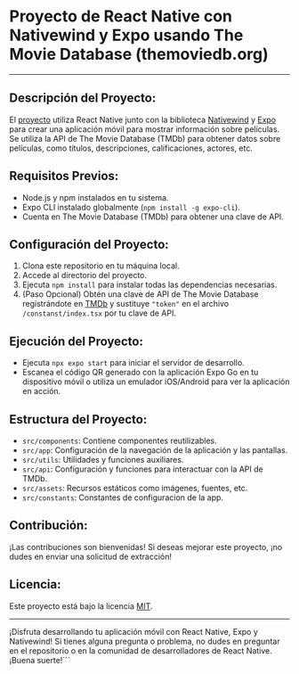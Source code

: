 # Proyecto de React Native con Nativewind y Expo usando The Movie Database (themoviedb.org)

---

## Descripción del Proyecto:

El [proyecto](https://www.youtube.com/watch?v=PcuTbfscyBA&list=PLPKIR96uEXY1Cttsdqpm1uw9qqKJJIOoK&index=21) utiliza React Native junto con la biblioteca [Nativewind](https://www.nativewind.dev/v4/overview/) y [Expo](https://docs.expo.dev/router/introduction/) para crear una aplicación móvil para mostrar información sobre películas. Se utiliza la API de The Movie Database (TMDb) para obtener datos sobre películas, como títulos, descripciones, calificaciones, actores, etc.

## Requisitos Previos:

- Node.js y npm instalados en tu sistema.
- Expo CLI instalado globalmente (`npm install -g expo-cli`).
- Cuenta en The Movie Database (TMDb) para obtener una clave de API.

## Configuración del Proyecto:

1. Clona este repositorio en tu máquina local.
2. Accede al directorio del proyecto.
3. Ejecuta `npm install` para instalar todas las dependencias necesarias.
4. (Paso Opcional) Obtén una clave de API de The Movie Database registrándote en [TMDb](https://www.themoviedb.org/documentation/api) y sustituye `"token"` en el archivo `/constanst/index.tsx` por tu clave de API.

## Ejecución del Proyecto:

- Ejecuta `npx expo start` para iniciar el servidor de desarrollo.
- Escanea el código QR generado con la aplicación Expo Go en tu dispositivo móvil o utiliza un emulador iOS/Android para ver la aplicación en acción.


## Estructura del Proyecto:

- `src/components`: Contiene componentes reutilizables.
- `src/app`: Configuración de la navegación de la aplicación y las pantallas.
- `src/utils`: Utilidades y funciones auxiliares.
- `src/api`: Configuración y funciones para interactuar con la API de TMDb.
- `src/assets`: Recursos estáticos como imágenes, fuentes, etc.
- `src/constants`: Constantes de configuracion de la app.

## Contribución:

¡Las contribuciones son bienvenidas! Si deseas mejorar este proyecto, ¡no dudes en enviar una solicitud de extracción!

## Licencia:

Este proyecto está bajo la licencia [MIT](https://opensource.org/licenses/MIT).

---

¡Disfruta desarrollando tu aplicación móvil con React Native, Expo y Nativewind! Si tienes alguna pregunta o problema, no dudes en preguntar en el repositorio o en la comunidad de desarrolladores de React Native. ¡Buena suerte!```
